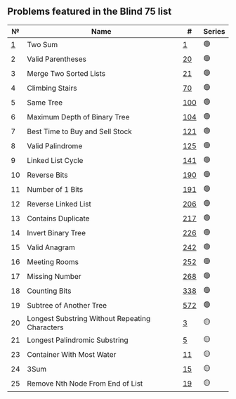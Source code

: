 ## Problems featured in the Blind 75 list
|№|Name|#|Series|
-|-|-|-
[1](https://github.com/mibrgmv/leetcode-blind-75/blob/main/src/two_sum__0001/Solution.java)|Two Sum|[1](https://leetcode.com/problems/two-sum/description/)|🟢
2|Valid Parentheses|[20](https://leetcode.com/problems/valid-parentheses/description/)|🟢
3|Merge Two Sorted Lists|[21](https://leetcode.com/problems/merge-two-sorted-lists/description/)|🟢
4|Climbing Stairs|[70](https://leetcode.com/problems/climbing-stairs/description/)|🟢
5|Same Tree|[100](https://leetcode.com/problems/same-tree/description/)|🟢
6|Maximum Depth of Binary Tree|[104](https://leetcode.com/problems/maximum-depth-of-binary-tree/description/)|🟢
7|Best Time to Buy and Sell Stock|[121](https://leetcode.com/problems/best-time-to-buy-and-sell-stock/description/)|🟢
8|Valid Palindrome|[125](https://leetcode.com/problems/valid-palindrome/description/)|🟢
9|Linked List Cycle|[141](https://leetcode.com/problems/linked-list-cycle/description/)|🟢
10|Reverse Bits|[190](https://leetcode.com/problems/reverse-bits/description/)|🟢
11|Number of 1 Bits|[191](https://leetcode.com/problems/number-of-1-bits/description/)|🟢
12|Reverse Linked List|[206](https://leetcode.com/problems/reverse-linked-list/description/)|🟢
13|Contains Duplicate|[217](https://leetcode.com/problems/contains-duplicate/description/)|🟢
14|Invert Binary Tree|[226](https://leetcode.com/problems/invert-binary-tree/description/)|🟢
15|Valid Anagram|[242](https://leetcode.com/problems/valid-anagram/description/)|🟢
16|Meeting Rooms|[252](https://leetcode.com/problems/meeting-rooms/description/)|🟢
17|Missing Number|[268](https://leetcode.com/problems/missing-number/description/)|🟢
18|Counting Bits|[338](https://leetcode.com/problems/counting-bits/description/)|🟢
19|Subtree of Another Tree|[572](https://leetcode.com/problems/subtree-of-another-tree/description/)|🟢
20|Longest Substring Without Repeating Characters|[3](https://leetcode.com/problems/longest-substring-without-repeating-characters/description/)|🟡
21|Longest Palindromic Substring|[5](https://leetcode.com/problems/longest-palindromic-substring/description/)|🟡
23|Container With Most Water|[11](https://leetcode.com/problems/container-with-most-water/description/)|🟡
24|3Sum|[15](https://leetcode.com/problems/3sum/description/)|🟡
25|Remove Nth Node From End of List|[19](https://leetcode.com/problems/remove-nth-node-from-end-of-list/description/)|🟡







